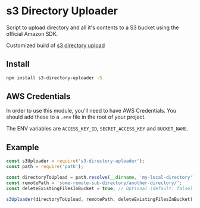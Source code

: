# s3 Directory Uploader

Script to upload directory and all it's contents to a S3 bucket using the official Amazon SDK.

Customized build of [s3 directory upload](https://github.com/Ilyahas/s3-directory-upload)

## Install

```bash
npm install s3-directory-uploader -S
```

## AWS Credentials

In order to use this module, you'll need to have AWS Credentials.
You should add these to a `.env` file in the root of your project.

The ENV variables are `ACCESS_KEY_ID`, `SECRET_ACCESS_KEY` and `BUCKET_NAME`.

## Example

```javascript
const s3Uploader = require('s3-directory-uploader');
const path = require('path');

const directoryToUpload = path.resolve(__dirname, 'my-local-directory');
const remotePath = 'some-remote-sub-directory/another-directory/';
const deleteExistingFilesInBucket = true; // Optional (default: false)

s3Uploader(directoryToUpload, remotePath, deleteExistingFilesInBucket);
```
